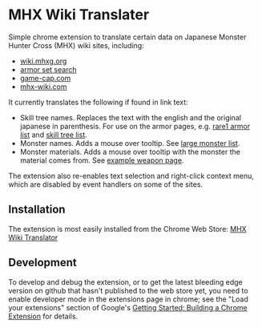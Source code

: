 # MHX Wiki Translater

Simple chrome extension to translate certain data on Japanese Monster Hunter
Cross (MHX) wiki sites, including:

* [wiki.mhxg.org](http://wiki.mhxg.org/)
* [armor set search](http://mhx.wiki-db.com/sim/)
* [game-cap.com](http://game-cap.com/)
* [mhx-wiki.com](http://mhx-wiki.com/)

It currently translates the following if found in link text:

* Skill tree names. Replaces the text with the english and the original
japanese in parenthesis. For use on the armor pages, e.g.
[rare1 armor list](http://wiki.mhxg.org/data/2301.html) and
[skill tree list](http://wiki.mhxg.org/data/2200.html).
* Monster names. Adds a mouse over tooltip.
See [large monster list](http://wiki.mhxg.org/data/2501.html).
* Monster materials. Adds a mouse over tooltip with the monster the material
comes from.
See [example weapon page](http://wiki.mhxg.org/ida/226876.html).

The extension also re-enables text selection and right-click context menu,
which are disabled by event handlers on some of the sites.

## Installation

The extension is most easily installed from the Chrome Web Store:
[MHX Wiki Translator](https://chrome.google.com/webstore/detail/mhx-wiki-translator/iejikfjbfhkfmfkcmfbfaicclhlnalck)

## Development

To develop and debug the extension, or to get the latest bleeding edge version
on github that hasn't published to the web store yet, you need to enable
developer mode in the extensions page in chrome; see the "Load your extensions"
section of Google's
[Getting Started: Building a Chrome Extension](https://developer.chrome.com/extensions/getstarted)
for details.
